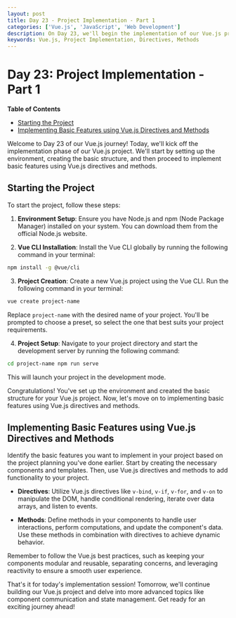 ```yaml
---
layout: post
title: Day 23 - Project Implementation - Part 1
categories: ['Vue.js', 'JavaScript', 'Web Development']
description: On Day 23, we'll begin the implementation of our Vue.js project. We'll set up the environment, create the basic structure, and start implementing basic features using Vue.js directives and methods.
keywords: Vue.js, Project Implementation, Directives, Methods
---
```

# Day 23: Project Implementation - Part 1

**Table of Contents**
- [Starting the Project](#starting-the-project)
- [Implementing Basic Features using Vue.js Directives and Methods](#implementing-basic-features-using-vuejs-directives-and-methods)

Welcome to Day 23 of our Vue.js journey! Today, we'll kick off the implementation phase of our Vue.js project. We'll start by setting up the environment, creating the basic structure, and then proceed to implement basic features using Vue.js directives and methods.

## Starting the Project

To start the project, follow these steps:

1. **Environment Setup**: Ensure you have Node.js and npm (Node Package Manager) installed on your system. You can download them from the official Node.js website.

2. **Vue CLI Installation**: Install the Vue CLI globally by running the following command in your terminal:

```bash
npm install -g @vue/cli
```

3. **Project Creation**: Create a new Vue.js project using the Vue CLI. Run the following command in your terminal:

```bash
vue create project-name
```

Replace `project-name` with the desired name of your project. You'll be prompted to choose a preset, so select the one that best suits your project requirements.

4. **Project Setup**: Navigate to your project directory and start the development server by running the following command:

```bash
cd project-name npm run serve
```
This will launch your project in the development mode.

Congratulations! You've set up the environment and created the basic structure for your Vue.js project. Now, let's move on to implementing basic features using Vue.js directives and methods.

## Implementing Basic Features using Vue.js Directives and Methods

Identify the basic features you want to implement in your project based on the project planning you've done earlier. Start by creating the necessary components and templates. Then, use Vue.js directives and methods to add functionality to your project.

- **Directives**: Utilize Vue.js directives like `v-bind`, `v-if`, `v-for`, and `v-on` to manipulate the DOM, handle conditional rendering, iterate over data arrays, and listen to events.

- **Methods**: Define methods in your components to handle user interactions, perform computations, and update the component's data. Use these methods in combination with directives to achieve dynamic behavior.

Remember to follow the Vue.js best practices, such as keeping your components modular and reusable, separating concerns, and leveraging reactivity to ensure a smooth user experience.

That's it for today's implementation session! Tomorrow, we'll continue building our Vue.js project and delve into more advanced topics like component communication and state management. Get ready for an exciting journey ahead!
